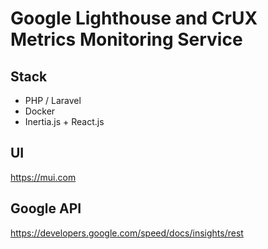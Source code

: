 
# Google Lighthouse and CrUX Metrics Monitoring Service

## Stack
- PHP / Laravel
- Docker
- Inertia.js + React.js

## UI
https://mui.com

## Google API
https://developers.google.com/speed/docs/insights/rest
